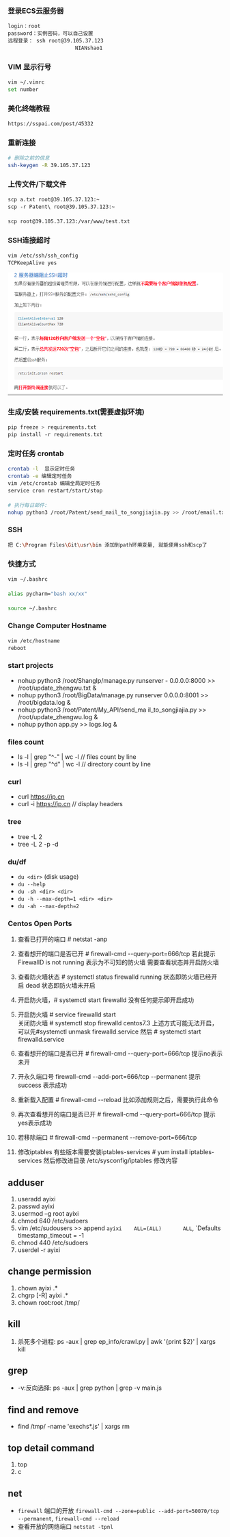 ### 登录ECS云服务器

```sh
login：root
password：实例密码，可以自己设置
远程登录： ssh root@39.105.37.123
  	                  NIANshao1
```

### VIM 显示行号

```sh
vim ~/.vimrc
set number
```



### 美化终端教程

```sh
https://sspai.com/post/45332
```

### 重新连接

```sh
# 删除之前的信息 
ssh-keygen -R 39.105.37.123
```


### 上传文件/下载文件

```sh
scp a.txt root@39.105.37.123:~
scp -r Patent\ root@39.105.37.123:~ 

scp root@39.105.37.123:/var/www/test.txt
```



### SSH连接超时

```sh
vim /etc/ssh/ssh_config
TCPKeepAlive yes
```

![1567670888529](images/1567670888529.png)



### 生成/安装 requirements.txt(需要虚拟环境)

```sh
pip freeze > requirements.txt
pip install -r requirements.txt
```



### 定时任务 crontab

```sh
crontab -l  显示定时任务
crontab -e 编辑定时任务
vim /etc/crontab 编辑全局定时任务
service cron restart/start/stop

# 执行每日邮件:
nohup python3 /root/Patent/send_mail_to_songjiajia.py >> /root/email.txt &
```



### SSH

```sh
把 C:\Program Files\Git\usr\bin 添加到path环境变量, 就能使用ssh和scp了
```



### 快捷方式

```sh
vim ~/.bashrc

alias pycharm="bash xx/xx"

source ~/.bashrc
```

### Change Computer Hostname
```sh
vim /etc/hostname
reboot
```

### start projects
- nohup python3 /root/ShangIp/manage.py runserver - 0.0.0.0:8000 >> /root/update_zhengwu.txt &
- nohup python3 /root/BigData/manage.py runserver 0.0.0.0:8001 >> /root/bigdata.log &
- nohup python3 /root/Patent/My_API/send_ma
il_to_songjiajia.py >> /root/update_zhengwu.log &
- nohup python app.py >> logs.log &

### files count 
- ls -l | grep "^-" | wc -l  // files count by line
- ls -l | grep "^d" | wc -l  // directory count by line

### curl
- curl https://ip.cn
- curl -i https://ip.cn  // display headers

### tree
- tree -L 2	
- tree -L 2 -p -d 

### du/df
- `du <dir>` (disk usage)
- `du --help`
- `du -sh <dir> <dir>`
- `du -h --max-depth=1 <dir> <dir>`
- `du -ah --max-depth=2`

### Centos Open Ports
1. 查看已打开的端口  # netstat -anp
2. 查看想开的端口是否已开 # firewall-cmd --query-port=666/tcp
若此提示 FirewallD is not running 
表示为不可知的防火墙 需要查看状态并开启防火墙

3. 查看防火墙状态  # systemctl status firewalld
running 状态即防火墙已经开启
dead 状态即防火墙未开启
4. 开启防火墙，# systemctl start firewalld  没有任何提示即开启成功
5. 开启防火墙 # service firewalld start  
关闭防火墙 # systemctl stop firewalld
centos7.3 上述方式可能无法开启，可以先#systemctl unmask firewalld.service 然后 # systemctl start firewalld.service

6. 查看想开的端口是否已开 # firewall-cmd --query-port=666/tcp    提示no表示未开
7. 开永久端口号 firewall-cmd --add-port=666/tcp --permanent   提示    success 表示成功
8. 重新载入配置  # firewall-cmd --reload    比如添加规则之后，需要执行此命令
9. 再次查看想开的端口是否已开  # firewall-cmd --query-port=666/tcp  提示yes表示成功
10. 若移除端口 # firewall-cmd --permanent --remove-port=666/tcp

11. 修改iptables  有些版本需要安装iptables-services # yum install iptables-services 然后修改进目录 /etc/sysconfig/iptables   修改内容


## adduser
1. useradd ayixi
2. passwd ayixi
3. usermod –g root ayixi
4. chmod 640 /etc/sudoers
5. vim /etc/sudousers >> append `ayixi    ALL=(ALL)       ALL`, `Defaults    timestamp_timeout = -1
6. chmod 440 /etc/sudoers
7. userdel -r ayixi
   

## change permission
1. chown ayixi .*
2. chgrp [-R] ayixi .*
3. chown root:root /tmp/

## kill 
1. 杀死多个进程: ps -aux | grep ep_info/crawl.py | awk '{print $2}' | xargs kill

## grep
- -v:反向选择: ps -aux | grep python | grep -v main.js 

## find and remove
- find /tmp/ -name 'exechs*.js' | xargs rm

## top detail command
1. top
2. c

## net
- `firewall` 端口的开放 `firewall-cmd --zone=public --add-port=50070/tcp --permanent`, `firewall-cmd --reload`
- 查看开放的网络端口 `netstat -tpnl`